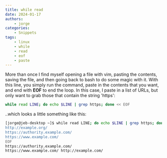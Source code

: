 ```yaml
---
title: while read
date: 2024-01-17
authors:
    - jorge
categories:
    - Snippets
tags:
    - linux
    - while
    - read
    - eof
    - paste
---
```


More than once I find myself opening a file with vim, pasting the contents,
saving the file, and then going back to bash to do some magic with it. With
this line, you simply run the command, paste in the contents that you want, and
end with **EOF** to end the loop. In this case, I paste in a list of URLs, but
only want to grab those that contain the string 'https':

<!-- more -->

```bash
while read LINE; do echo $LINE | grep https; done << EOF   
```

..which looks a little something like this:


```bash
[jorge@jeb-desktop ~]$ while read LINE; do echo $LINE | grep https; done << EOF
http://example.org/
https://authority.example.com/
https://www.example.com/                                                                                                http://example.com/
EOF
https://authority.example.com/
https://www.example.com/ http://example.com/
```
